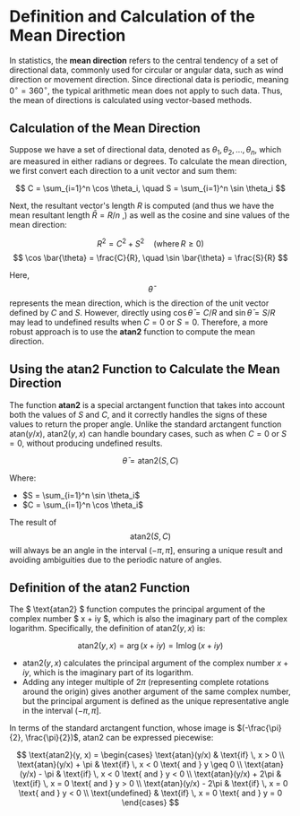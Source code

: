 # Definition and Calculation of the Mean Direction

In statistics, the **mean direction** refers to the central tendency of a set of directional data, commonly used for circular or angular data, such as wind direction or movement direction. Since directional data is periodic, meaning $0^\circ = 360^\circ$, the typical arithmetic mean does not apply to such data. Thus, the mean of directions is calculated using vector-based methods.

## Calculation of the Mean Direction

Suppose we have a set of directional data, denoted as $\theta_1, \theta_2, \dots, \theta_n$, which are measured in either radians or degrees. To calculate the mean direction, we first convert each direction to a unit vector and sum them:

$$
C = \sum_{i=1}^n \cos \theta_i, \quad S = \sum_{i=1}^n \sin \theta_i
$$

Next, the resultant vector's length $R$ is computed (and thus we have the mean resultant length $\bar{R} = R/n$ ,) as well as the cosine and sine values of the mean direction:

$$
R^2 = C^2 + S^2 \quad \text{(where} \, R \geq 0 \text{)}
$$
$$
\cos \bar{\theta} = \frac{C}{R}, \quad \sin \bar{\theta} = \frac{S}{R}
$$

Here, $$\bar{\theta}$$ represents the mean direction, which is the direction of the unit vector defined by $C$ and $S$. However, directly using $\cos \bar{\theta} = C/R$ and $\sin \bar{\theta} = S/R$ may lead to undefined results when $C = 0$ or $S = 0$. Therefore, a more robust approach is to use the **atan2** function to compute the mean direction.

## Using the $\text{atan2}$ Function to Calculate the Mean Direction

The function **atan2** is a special arctangent function that takes into account both the values of $S$ and $C$, and it correctly handles the signs of these values to return the proper angle. Unlike the standard arctangent function $\text{atan}(y/x)$, $\text{atan2}(y, x)$ can handle boundary cases, such as when $C = 0$ or $S = 0$, without producing undefined results.

$$
\bar{\theta} = \text{atan2}(S, C)
$$

Where:

- $S = \sum_{i=1}^n \sin \theta_i$
- $C = \sum_{i=1}^n \cos \theta_i$

The result of $$\text{atan2}(S, C)$$ will always be an angle in the interval $(-\pi, \pi]$, ensuring a unique result and avoiding ambiguities due to the periodic nature of angles.

## Definition of the $\text{atan2}$ Function

The $ \text{atan2} $ function computes the principal argument of the complex number $ x + iy $, which is also the imaginary part of the complex logarithm. Specifically, the definition of $\text{atan2}(y, x)$ is:

$$
\text{atan2}(y, x) = \arg(x + iy) = \text{Im} \log(x + iy)
$$

- $\text{atan2}(y, x)$ calculates the principal argument of the complex number $x + iy$, which is the imaginary part of its logarithm.
- Adding any integer multiple of $2\pi$ (representing complete rotations around the origin) gives another argument of the same complex number, but the principal argument is defined as the unique representative angle in the interval $(-\pi, \pi]$.

In terms of the standard arctangent function, whose image is $(-\frac{\pi}{2}, \frac{\pi}{2})$, $\text{atan2}$ can be expressed piecewise:

$$
\text{atan2}(y, x) =
\begin{cases}
\text{atan}(y/x) & \text{if} \, x > 0 \\
\text{atan}(y/x) + \pi & \text{if} \, x < 0 \text{ and } y \geq 0 \\
\text{atan}(y/x) - \pi & \text{if} \, x < 0 \text{ and } y < 0 \\
\text{atan}(y/x) + 2\pi & \text{if} \, x = 0 \text{ and } y > 0 \\
\text{atan}(y/x) - 2\pi & \text{if} \, x = 0 \text{ and } y < 0 \\
\text{undefined} & \text{if} \, x = 0 \text{ and } y = 0
\end{cases}
$$

